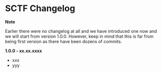 # SCTF Changelog

<b>Note</b>

Earlier there were no changelog at all and we have introduced one now and we will start from version 1.0.0. However, keep in mind that this is far from being first version as there have been dozens of commits.

<b>1.0.0 - xx.xx.xxxx</b>

* xxx
* yyy
